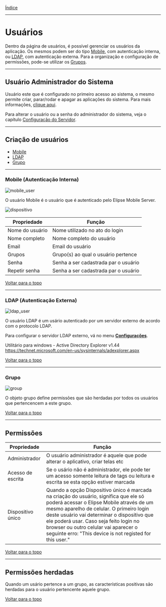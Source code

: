 [Índice](README.md#manual-elipse-mobile)

______________________________________________

# Usuários

Dentro da página de usuários, é possível gerenciar os usuários da aplicação. Os mesmos podem ser do tipo [Mobile](users.md#mobile-autenticação-interna), com autenticação interna, ou [LDAP](users.html#ldap-autenticação-externa), com autenticação externa. Para a organização e configuração de permissões, pode-se utilizar os [Grupos](users.md#grupo).

__________________________________________________

## Usuário Administrador do Sistema

Usuário este que é configurado no primeiro acesso ao sistema, o mesmo permite criar, parar/rodar e apagar as aplicações do sistema. Para mais informações, [clique aqui](applications.md).

Para alterar o usuário ou a senha do administrador do sistema, veja o capítulo [Configuração do Servidor](config_server.md#usuário-administrador-do-sistema).

__________________________________________________

## Criação de usuários

  - [Mobile](users.md#mobile-autenticação-interna)
  - [LDAP](users.md#ldap-autenticação-externa)
  - [Grupo](users.md#grupo)
  
__________________________________________________

### Mobile (Autenticação Interna)

![mobile_user](https://cloud.githubusercontent.com/assets/26389485/24060966/4d7be038-0b34-11e7-96a5-a4feecfb36ff.png)

O usuário Mobile é o usuário que é autenticado pelo Elipse Mobile Server.
  
![dispositivo](https://cloud.githubusercontent.com/assets/26389485/23913395/a668de50-08c1-11e7-81fc-b273cd815a9d.png)

| Propriedade    | Função  |
| -------------   | ------------- |
| Nome do usuário    | Nome utilizado no ato do login |
| Nome completo    | Nome completo do usuário |
| Email    | Email do usuário |
| Grupos  | Grupo(s) ao qual o usuário pertence |
| Senha  | Senha a ser cadastrada par o usuário |
| Repetir senha  | Senha a ser cadastrada par o usuário |

[Voltar para o topo](users.md)

__________________________________________________

### LDAP (Autenticação Externa)

![ldap_user](https://cloud.githubusercontent.com/assets/26389485/24060967/4d8f3fa2-0b34-11e7-8707-601f228da09b.png)

O usuário LDAP é um usário autenticado por um servidor externo de acordo com o protocolo LDAP.

Para configurar o servidor LDAP externo, vá no menu **[Configurações](config_app.md#autenticação-externa-de-usuários)**.

Utilitário para windows - Active Directory Explorer v1.44
https://technet.microsoft.com/en-us/sysinternals/adexplorer.aspx

[Voltar para o topo](users.md)

__________________________________________________

### Grupo

![group](https://cloud.githubusercontent.com/assets/26389485/24060964/4d59dd8a-0b34-11e7-9072-d463a1269367.png)

O objeto grupo define permissões que são herdadas por todos os usuários que pertencencem a este grupo.

[Voltar para o topo](users.md)

__________________________________________________

## Permissões

| Propriedade    | Função  |
| -------------   | ------------- |
| Administrador  | O usuário administrador é aquele que pode alterar o aplicativo, criar telas etc|
| Acesso de escrita  | Se o usário não é administrador, ele pode ter um acesso somente leitura de tags ou leitura e escrita se esta opção estiver marcada|
| Dispositivo único  | Quando a opção Dispositivo único é marcada na criação do usuário, significa que ele só poderá acessar o Elipse Mobile através de um mesmo aparelho de celular. O primeiro login deste usuário vai determinar o dispositivo que ele poderá usar. Caso seja feito login no browser ou outro celular vai aparecer o seguinte erro: "This device is not registed for this user."|

[Voltar para o topo](users.md)

__________________________________________________

## Permissões herdadas
Quando um usário pertence a um grupo, as características positivas são herdadas para o usuário pertencente aquele grupo.

[Voltar para o topo](users.md)

